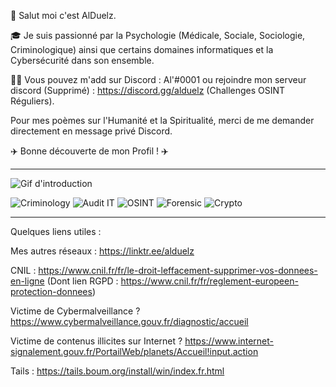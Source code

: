 

👋 Salut moi c'est AlDuelz.

🎓 Je suis passionné par la Psychologie (Médicale, Sociale, Sociologie, Criminologique) ainsi que certains domaines informatiques et la Cybersécurité dans son ensemble.

👨‍🎓  Vous pouvez m'add sur Discord : Al'#0001 ou rejoindre mon serveur discord (Supprimé) : https://discord.gg/alduelz (Challenges OSINT Réguliers).

Pour mes poèmes sur l'Humanité et la Spiritualité, merci de me demander directement en message privé Discord.

✈️ Bonne découverte de mon Profil ! ✈️

_________________________________________________________________________________________________________________________________________________________________________________

![Gif d'introduction](https://i.imgur.com/Wd4fKLn.gif)

![Criminology](https://i.imgur.com/mYiyrqz.gif)
![Audit IT](https://i.imgur.com/21iR4UU.gif)
![OSINT](https://i.imgur.com/jfFtf5Y.gif)
![Forensic](https://i.imgur.com/2Vgaqey.gif)
![Crypto](https://i.imgur.com/K7OYhkM.gif)

_________________________________________________________________________________________________________________________________________________________________________________

Quelques liens utiles :

Mes autres réseaux : https://linktr.ee/alduelz

CNIL : https://www.cnil.fr/fr/le-droit-leffacement-supprimer-vos-donnees-en-ligne (Dont lien RGPD : https://www.cnil.fr/fr/reglement-europeen-protection-donnees)

Victime de Cybermalveillance ? https://www.cybermalveillance.gouv.fr/diagnostic/accueil

Victime de contenus illicites sur Internet ? https://www.internet-signalement.gouv.fr/PortailWeb/planets/Accueil!input.action

Tails : https://tails.boum.org/install/win/index.fr.html



